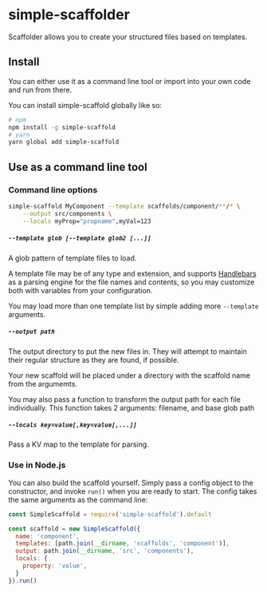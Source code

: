 # simple-scaffolder
Scaffolder allows you to create your structured files based on templates.

## Install
You can either use it as a command line tool or import into your own code and run from there.

You can install simple-scaffold globally like so:

```bash
# npm
npm install -g simple-scaffold
# yarn
yarn global add simple-scaffold
```

## Use as a command line tool
### Command line options

```bash
simple-scaffold MyComponent --template scaffolds/component/**/* \
    --output src/components \
    --locals myProp="propname",myVal=123
```

##### `--template glob [--template glob2 [...]]`
A glob pattern of template files to load.


A template file may be of any type and extension, and supports [Handlebars](https://handlebarsjs.com) as a parsing engine for the file names and contents, so you may customize both with variables from your configuration.

You may load more than one template list by simple adding more `--template` arguments.

##### `--output path`
The output directory to put the new files in. They will attempt to maintain their regular structure as they are found, if possible.

Your new scaffold will be placed under a directory with the scaffold name from the argumemts.

You may also pass a function to transform the output path for each file individually.
This function takes 2 arguments: filename, and base glob path

##### `--locals key=value[,key=value[,...]]`
Pass a KV map to the template for parsing.

### Use in Node.js
You can also build the scaffold yourself.
Simply pass a config object to the constructor, and invoke `run()` when you are ready to start.
The config takes the same arguments as the command line:

```javascript
const SimpleScaffold = require('simple-scaffold').default

const scaffold = new SimpleScaffold({
  name: 'component',
  templates: [path.join(__dirname, 'scaffolds', 'component')],
  output: path.join(__dirname, 'src', 'components'),
  locals: {
    property: 'value',
  }
}).run()
```
